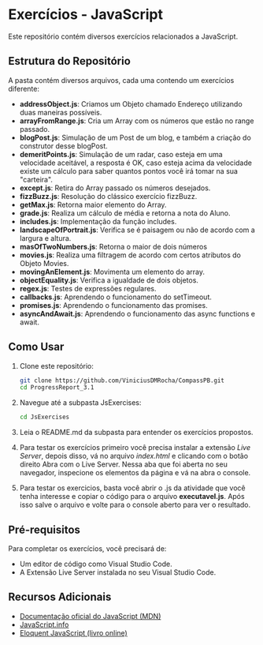 # Exercícios - JavaScript

Este repositório contém diversos exercícios relacionados a JavaScript.

## Estrutura do Repositório

A pasta contém diversos arquivos, cada uma contendo um exercícios diferente:

- **addressObject.js**: Criamos um Objeto chamado Endereço utilizando duas maneiras possíveis.
- **arrayFromRange.js**: Cria um Array com os números que estão no range passado.
- **blogPost.js**: Simulação de um Post de um blog, e também a criação do construtor desse blogPost.
- **demeritPoints.js**: Simulação de um radar, caso esteja em uma velocidade aceitável, a resposta é OK, caso esteja acima da velocidade existe um cálculo para saber quantos pontos você irá tomar na sua "carteira".
- **except.js**: Retira do Array passado os números desejados.
- **fizzBuzz.js**: Resolução do clássico exercício fizzBuzz.
- **getMax.js**: Retorna maior elemento do Array.
- **grade.js**: Realiza um cálculo de média e retorna a nota do Aluno.
- **includes.js**: Implementação da função includes.
- **landscapeOfPortrait.js**: Verifica se é paisagem ou não de acordo com a largura e altura.
- **masOfTwoNumbers.js**: Retorna o maior de dois números
- **movies.js**: Realiza uma filtragem de acordo com certos atributos do Objeto Movies.
- **movingAnElement.js**: Movimenta um elemento do array.
- **objectEquality.js**: Verifica a igualdade de dois objetos.
- **regex.js**: Testes de expressões regulares.
- **callbacks.js**: Aprendendo o funcionamento do setTimeout.
- **promises.js**: Aprendendo o funcionamento das promises.
- **asyncAndAwait.js**: Aprendendo o funcionamento das async functions e await.

## Como Usar

1. Clone este repositório:

   ```sh
   git clone https://github.com/ViniciusDMRocha/CompassPB.git
   cd ProgressReport_3.1
   ```

2. Navegue até a subpasta JsExercises:

   ```sh
   cd JsExercises
   ```

3. Leia o README.md da subpasta para entender os exercícios propostos.

4. Para testar os exercícios primeiro você precisa instalar a extensão _Live Server_, depois disso, vá no arquivo _index.html_ e clicando com o botão direito Abra com o Live Server. Nessa aba que foi aberta no seu navegador, inspecione os elementos da página e vá na abra o console.

5. Para testar os exercicios, basta você abrir o .js da atividade que você tenha interesse e copiar o código para o arquivo **executavel.js**. Após isso salve o arquivo e volte para o console aberto para ver o resultado.

## Pré-requisitos

Para completar os exercícios, você precisará de:

- Um editor de código como Visual Studio Code.
- A Extensão Live Server instalada no seu Visual Studio Code.

## Recursos Adicionais

- [Documentação oficial do JavaScript (MDN)](https://developer.mozilla.org/pt-BR/docs/Web/JavaScript)
- [JavaScript.info](https://javascript.info/)
- [Eloquent JavaScript (livro online)](https://eloquentjavascript.net/)
